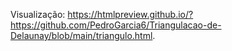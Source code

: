 Visualização: https://htmlpreview.github.io/?https://github.com/PedroGarcia6/Triangulacao-de-Delaunay/blob/main/triangulo.html.
